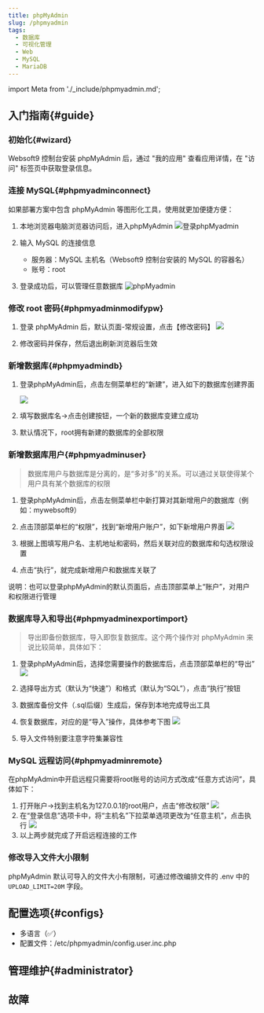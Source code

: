 ```yaml
---
title: phpMyAdmin
slug: /phpmyadmin
tags:
  - 数据库
  - 可视化管理
  - Web
  - MySQL
  - MariaDB
---
```


import Meta from './_include/phpmyadmin.md';

<Meta name="meta" />

## 入门指南{#guide}

### 初始化{#wizard}

Websoft9 控制台安装 phpMyAdmin 后，通过 "我的应用" 查看应用详情，在 "访问" 标签页中获取登录信息。  

### 连接 MySQL{#phpmyadminconnect}

如果部署方案中包含 phpMyAdmin 等图形化工具，使用就更加便捷方便：

1. 本地浏览器电脑浏览器访问后，进入phpMyAdmin
   ![登录phpMyadmin](https://libs.websoft9.com/Websoft9/DocsPicture/zh/mysql/phpmyadmin-login-websoft9.png)

2. 输入 MySQL 的连接信息
   - 服务器：MySQL 主机名（Websoft9 控制台安装的 MySQL 的容器名）
   - 账号：root

3. 登录成功后，可以管理任意数据库
   ![phpMyadmin](https://libs.websoft9.com/Websoft9/DocsPicture/zh/mysql/phpmyadmin-adddb-websoft9.png)

### 修改 root 密码{#phpmyadminmodifypw}

1. 登录 phpMyAdmin 后，默认页面-常规设置，点击【修改密码】
   ![](http://libs.websoft9.com/Websoft9/DocsPicture/zh/mysql/phpmyadmin-modifypw-websoft9.png)

2. 修改密码并保存，然后退出刷新浏览器后生效

### 新增数据库{#phpmyadmindb}

1. 登录phpMyAdmin后，点击左侧菜单栏的“新建”，进入如下的数据库创建界面 

    ![](http://libs.websoft9.com/Websoft9/DocsPicture/zh/mysql/phpmyadmin-adddb-websoft9.png)

2. 填写数据库名-&gt;点击创建按钮，一个新的数据库变建立成功

3. 默认情况下，root拥有新建的数据库的全部权限

### 新增数据库用户{#phpmyadminuser}

> 数据库用户与数据库是分离的，是“多对多”的关系。可以通过关联使得某个用户具有某个数据库的权限

1. 登录phpMyAdmin后，点击左侧菜单栏中新打算对其新增用户的数据库（例如：mywebsoft9）

2. 点击顶部菜单栏的“权限”，找到“新增用户账户”，如下新增用户界面 
   ![](http://libs.websoft9.com/Websoft9/DocsPicture/zh/mysql/phpmyadmin-adduser-websoft9.png)

3. 根据上图填写用户名、主机地址和密码，然后关联对应的数据库和勾选权限设置

4. 点击“执行”，就完成新增用户和数据库关联了

说明：也可以登录phpMyAdmin的默认页面后，点击顶部菜单上“账户”，对用户和权限进行管理

### 数据库导入和导出{#phpmyadminexportimport}

> 导出即备份数据库，导入即恢复数据库。这个两个操作对 phpMyAdmin 来说比较简单，具体如下：

1. 登录phpMyAdmin后，选择您需要操作的数据库后，点击顶部菜单栏的“导出” 
   ![](http://libs.websoft9.com/Websoft9/DocsPicture/zh/mysql/phpmyadmin-export-websoft9.png)

2. 选择导出方式（默认为“快速”）和格式（默认为“SQL”），点击“执行”按钮

3. 数据库备份文件（.sql后缀）生成后，保存到本地完成导出工具

4. 恢复数据库，对应的是“导入”操作，具体参考下图 
   ![](http://libs.websoft9.com/Websoft9/DocsPicture/zh/mysql/phpmyadmin-import-websoft9.png)

5. 导入文件特别要注意字符集兼容性

### MySQL 远程访问{#phpmyadminremote}

在phpMyAdmin中开启远程只需要将root账号的访问方式改成“任意方式访问”，具体如下：

1. 打开账户->找到主机名为127.0.0.1的root用户，点击“修改权限”
   ![](http://libs.websoft9.com/Websoft9/DocsPicture/zh/mysql/mysql-openremote001-websoft9.png)
2. 在“登录信息”选项卡中，将“主机名”下拉菜单选项更改为“任意主机”，点击执行
   ![](http://libs.websoft9.com/Websoft9/DocsPicture/zh/mysql/mysql-openremote002-websoft9.png)
3. 以上两步就完成了开启远程连接的工作

### 修改导入文件大小限制

phpMyAdmin 默认可导入的文件大小有限制，可通过修改编排文件的 .env 中的 `UPLOAD_LIMIT=20M` 字段。  

## 配置选项{#configs}

- 多语言（✅）
- 配置文件：/etc/phpmyadmin/config.user.inc.php

## 管理维护{#administrator}

## 故障